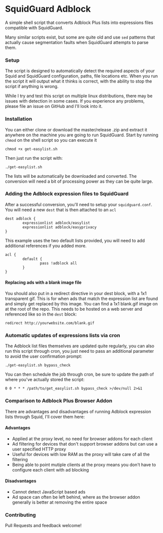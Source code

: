 # SquidGuard Adblock

A simple shell script that converts Adblock Plus lists into expressions files compatible with SquidGuard.

Many similar scripts exist, but some are quite old and use `sed` patterns that actually cause segmentation faults when SquidGuard attempts to parse them.

### Setup

The script is designed to automatically detect the required aspects of your Squid and SquidGuard configuration, paths, file locations etc. When you run the script it will output what it thinks is correct, with the ability to stop the script if anything is wrong.

While I try and test this script on multiple linux distributions, there may be issues with detection in some cases. If you experience any problems, please file an issue on GitHub and I'll look into it.

### Installation

You can either clone or download the master/release .zip and extract it anywhere on the machine you are going to run SquidGuard. Start by running `chmod` on the shell script so you can execute it

```shell
chmod +x get-easylist.sh
```

Then just run the script with:

```shell
./get-easylist.sh
```

The lists will be automatically be downloaded and converted. The conversion will need a bit of processing power as they can be quite large.

### Adding the Adblock expression files to SquidGuard

After a successful conversion, you'll need to setup your `squidguard.conf`. You will need a new `dest` that is then attached to an `acl`

```
dest adblock {
        expressionlist adblock/easylist
        expressionlist adblock/easyprivacy
}
```

This example uses the two default lists provided, you will need to add additional references if you added more.

```
acl {
        default {
                pass !adblock all
        }
}
```

#### Replacing ads with a blank image file

You should also put in a redirect directive in your dest block, with a 1x1 transparent gif. This is for when ads that match the expression list are found and simply get replaced by this image. You can find a 1x1 blank.gif image on at the root of the repo. This needs to be hosted on a web server and referenced like so in the `dest` block:

```
redirect http://yourwebsite.com/blank.gif
```

### Automatic updates of expressions lists via cron

The Adblock list files themselves are updated quite regularly, you can also run this script through cron, you just need to pass an additional parameter to avoid the user confirmation prompt:

```shell
./get-easylist.sh bypass_check
```

You can then schedule the job through cron, be sure to update the path of where you've actually stored the script:

```shell
0 0 * * * /path/to/get_easylist.sh bypass_check >/dev/null 2>&1
```

### Comparison to Adblock Plus Browser Addon

There are advantages and disadvantages of running Adblock expression lists through Squid, I'll cover them here:

#### Advantages

* Applied at the proxy level, no need for browser addons for each client
* Ad filtering for devices that don't support browser addons but can use a user specified HTTP proxy
* Useful for devices with low RAM as the proxy will take care of all the filtering
* Being able to point mutiple clients at the proxy means you don't have to configure each client with ad blocking

#### Disadvantages

* Cannot detect JavaScript based ads
* Ad space can often be left behind, where as the browser addon generally is better at removing the entire space

### Contributing

Pull Requests and feedback welcome!
